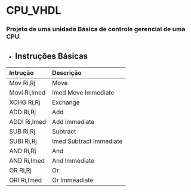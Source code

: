 # CPU_VHDL
### Projeto de uma unidade Básica de controle gerencial de uma CPU.

* ## Instruções Básicas 
Intrução | Descrição 
:-------- | :---------
 Mov Ri,Rj|  Move 
 Movi Ri,Imed|  Imed	Move Immediate 
XCHG Ri,Rj|  Exchange
ADD Ri,Rj|   Add
ADDI Ri,Imed|  Add Immediate
SUB Ri,Rj|  Subtract
SUBI Ri,Rj| Imed	Subtract Immediate
AND Ri,Rj|  And
AND Ri,Imed| And Immediate
OR Ri,Rj| Or
ORI Ri,Imed| Or Immeadiate


